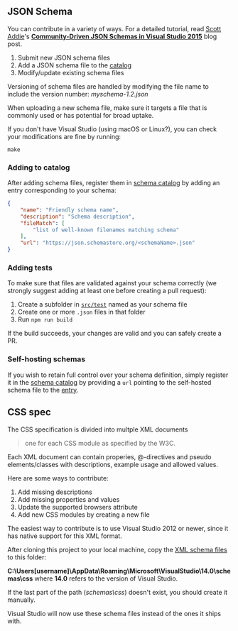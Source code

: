 ## JSON Schema
You can contribute in a variety of ways. For a detailed tutorial, read [Scott Addie](https://twitter.com/Scott_Addie)'s [**Community-Driven JSON Schemas in Visual Studio 2015**](https://scottaddie.com/2016/08/02/community-driven-json-schemas-in-visual-studio-2015/) blog post.

1. Submit new JSON schema files
2. Add a JSON schema file to the [catalog](#catalog)
3. Modify/update existing schema files

Versioning of schema files are handled by modifying the file name to include
the version number: *myschema-1.2.json*

When uploading a new schema file, make sure it targets a file that is commonly
used or has potential for broad uptake.

If you don't have Visual Studio (using macOS or Linux?), you can check your modifications are fine by running:
```Shell
make
```

### <a name="catalog"></a>Adding to catalog

After adding schema files, register them in [schema catalog](src/api/json/catalog.json) by adding an entry corresponding to your schema:

```JSON
{
    "name": "Friendly schema name",
    "description": "Schema description",
    "fileMatch": [
        "list of well-known filenames matching schema"
    ],
    "url": "https://json.schemastore.org/<schemaName>.json"
}
```


### Adding tests

To make sure that files are validated against your schema correctly (we strongly suggest adding at least one before creating a pull request):

1. Create a subfolder in [`src/test`](src/test) named as your schema file
2. Create one or more `.json` files in that folder
3. Run `npm run build`

If the build succeeds, your changes are valid and you can safely create a PR.

### Self-hosting schemas

If you wish to retain full control over your schema definition, simply register it in the [schema catalog](src/api/json/catalog.json) by providing a `url` pointing to the self-hosted schema file to the [entry](#catalog).

## CSS spec
The CSS specification is divided into multple XML documents
> one for each CSS module as specified by the W3C.

Each XML document can contain properies, @-directives and
pseudo elements/classes with descriptions, example usage
and allowed values.

Here are some ways to contribute:

1. Add missing descriptions
2. Add missing properties and values
3. Update the supported browsers attribute
4. Add new CSS modules by creating a new file

The easiest way to contribute is to use Visual Studio 2012
or newer, since it has native support for this XML format.

After cloning this project to your local machine, copy
the [XML schema files](/src/schemas/css) to this folder:

**C:\Users\[username]\AppData\Roaming\Microsoft\VisualStudio\14.0\schemas\css** where **14.0** refers to the version of Visual Studio.

If the last part of the path (_schemas\css_) doesn't exist, 
you should create it manually. 

Visual Studio will now use these schema files instead of
the ones it ships with.